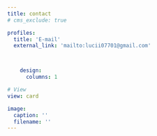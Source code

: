 ```yaml
---
title: contact
# cms_exclude: true

profiles:
  title: 'E-mail'
  external_link: 'mailto:lucii07701@gmail.com'



    design:
      columns: 1

# View
view: card

image:
  caption: ''
  filename: ''
---
```

